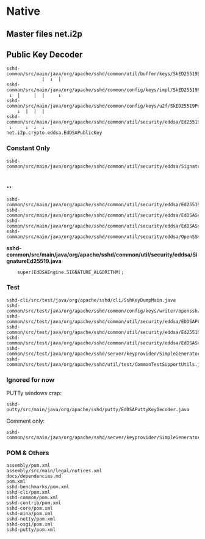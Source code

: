 # Native


## Master files net.i2p


## Public Key Decoder

    sshd-common/src/main/java/org/apache/sshd/common/util/buffer/keys/SkED25519BufferPublicKeyParser.java
                 |  ↓  |
    sshd-common/src/main/java/org/apache/sshd/common/config/keys/impl/SkED25519PublicKeyEntryDecoder.java
     ↓  |     |  |     ↓
    sshd-common/src/main/java/org/apache/sshd/common/config/keys/u2f/SkED25519PublicKey.java
        ↓  |  |  |
    sshd-common/src/main/java/org/apache/sshd/common/util/security/eddsa/Ed25519PublicKeyDecoder.java
     ↓     ↓  ↓  ↓
    net.i2p.crypto.eddsa.EdDSAPublicKey


### Constant Only

    sshd-common/src/main/java/org/apache/sshd/common/util/security/eddsa/SignatureEd25519.java
## ..

    sshd-common/src/main/java/org/apache/sshd/common/util/security/eddsa/Ed25519PEMResourceKeyParser.java
    sshd-common/src/main/java/org/apache/sshd/common/util/security/eddsa/EdDSASecurityProviderRegistrar.java
    sshd-common/src/main/java/org/apache/sshd/common/util/security/eddsa/EdDSASecurityProviderUtils.java
    sshd-common/src/main/java/org/apache/sshd/common/util/security/eddsa/OpenSSHEd25519PrivateKeyEntryDecoder.java

**sshd-common/src/main/java/org/apache/sshd/common/util/security/eddsa/SignatureEd25519.java**

        super(EdDSAEngine.SIGNATURE_ALGORITHM);


### Test

    sshd-cli/src/test/java/org/apache/sshd/cli/SshKeyDumpMain.java
    sshd-common/src/test/java/org/apache/sshd/common/config/keys/writer/openssh/OpenSSHKeyPairResourceWriterTest.java
    sshd-common/src/test/java/org/apache/sshd/common/util/security/eddsa/EDDSAProviderTest.java
    sshd-common/src/test/java/org/apache/sshd/common/util/security/eddsa/Ed25519VectorsTest.java
    sshd-common/src/test/java/org/apache/sshd/common/util/security/eddsa/EdDSASecurityProviderRegistrarTest.java
    sshd-common/src/test/java/org/apache/sshd/server/keyprovider/SimpleGeneratorHostKeyProviderTest.java
    sshd-common/src/test/java/org/apache/sshd/util/test/CommonTestSupportUtils.java

### Ignored for now

PUTTy windows crap:

    sshd-putty/src/main/java/org/apache/sshd/putty/EdDSAPuttyKeyDecoder.java

Comment only:

    sshd-common/src/main/java/org/apache/sshd/server/keyprovider/SimpleGeneratorHostKeyProvider.java

### POM & Others

    assembly/pom.xml
    assembly/src/main/legal/notices.xml
    docs/dependencies.md
    pom.xml
    sshd-benchmarks/pom.xml
    sshd-cli/pom.xml
    sshd-common/pom.xml
    sshd-contrib/pom.xml
    sshd-core/pom.xml
    sshd-mina/pom.xml
    sshd-netty/pom.xml
    sshd-osgi/pom.xml
    sshd-putty/pom.xml
